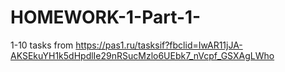 # HOMEWORK-1-Part-1-
1-10 tasks from https://pas1.ru/tasksif?fbclid=IwAR11jJA-AKSEkuYH1k5dHpdlIe29nRSucMzlo6UEbk7_nVcpf_GSXAgLWho